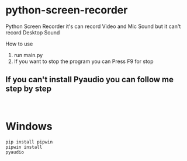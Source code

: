 # python-screen-recorder
Python Screen Recorder it's can record Video and Mic Sound but it can't record Desktop Sound

How to use
1. run main.py
2. If you want to stop the program you can Press F9 for stop

<h2>If you can't install Pyaudio you can follow me step by step</h2> <br>
<h1>Windows</h1>

<code>pip install pipwin</code><br>
<code>pipwin install pyaudio</code>

